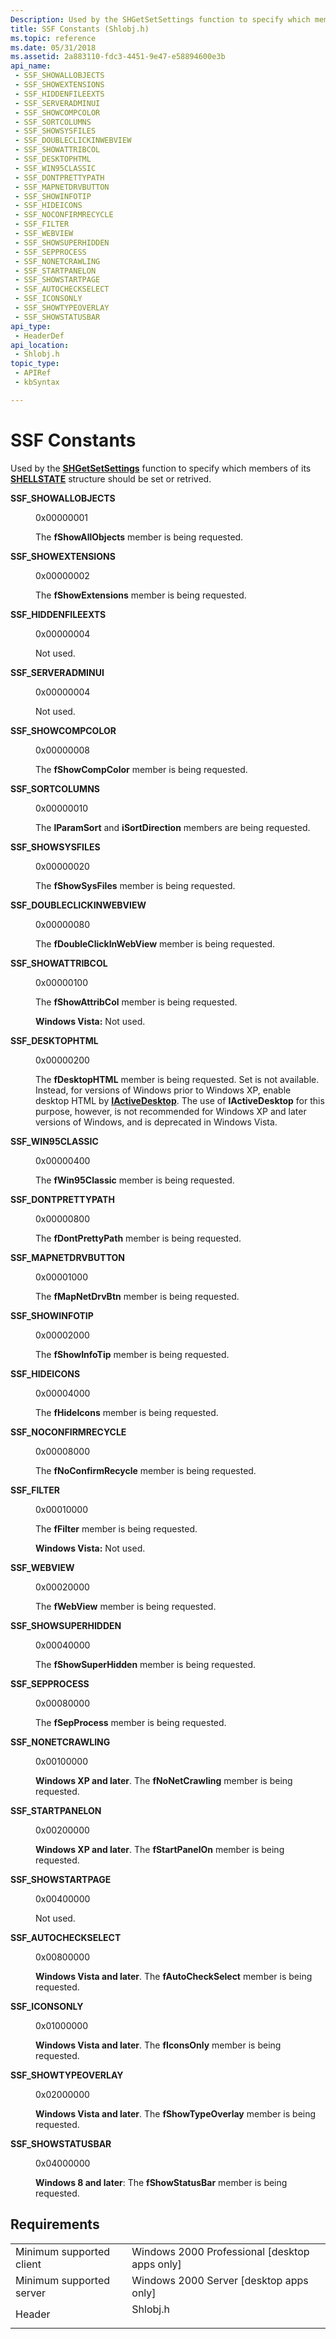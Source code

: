 ```yaml
---
Description: Used by the SHGetSetSettings function to specify which members of its SHELLSTATE structure should be set or retrived.
title: SSF Constants (Shlobj.h)
ms.topic: reference
ms.date: 05/31/2018
ms.assetid: 2a883110-fdc3-4451-9e47-e58894600e3b
api_name: 
 - SSF_SHOWALLOBJECTS
 - SSF_SHOWEXTENSIONS
 - SSF_HIDDENFILEEXTS
 - SSF_SERVERADMINUI
 - SSF_SHOWCOMPCOLOR
 - SSF_SORTCOLUMNS
 - SSF_SHOWSYSFILES
 - SSF_DOUBLECLICKINWEBVIEW
 - SSF_SHOWATTRIBCOL
 - SSF_DESKTOPHTML
 - SSF_WIN95CLASSIC
 - SSF_DONTPRETTYPATH
 - SSF_MAPNETDRVBUTTON
 - SSF_SHOWINFOTIP
 - SSF_HIDEICONS
 - SSF_NOCONFIRMRECYCLE
 - SSF_FILTER
 - SSF_WEBVIEW
 - SSF_SHOWSUPERHIDDEN
 - SSF_SEPPROCESS
 - SSF_NONETCRAWLING
 - SSF_STARTPANELON
 - SSF_SHOWSTARTPAGE
 - SSF_AUTOCHECKSELECT
 - SSF_ICONSONLY
 - SSF_SHOWTYPEOVERLAY
 - SSF_SHOWSTATUSBAR
api_type: 
 - HeaderDef
api_location: 
 - Shlobj.h
topic_type: 
 - APIRef
 - kbSyntax

---
```


# SSF Constants

Used by the [**SHGetSetSettings**](/windows/desktop/api/shlobj_core/nf-shlobj_core-shgetsetsettings) function to specify which members of its [**SHELLSTATE**](https://msdn.microsoft.com/library/Bb759788(v=VS.85).aspx) structure should be set or retrived.

<dl> <dt>

<span id="SSF_SHOWALLOBJECTS"></span><span id="ssf_showallobjects"></span>**SSF\_SHOWALLOBJECTS**
</dt> <dd> <dl> <dt>

0x00000001
</dt> <dt>



The **fShowAllObjects** member is being requested.


</dt> </dl> </dd> <dt>

<span id="SSF_SHOWEXTENSIONS"></span><span id="ssf_showextensions"></span>**SSF\_SHOWEXTENSIONS**
</dt> <dd> <dl> <dt>

0x00000002
</dt> <dt>



The **fShowExtensions** member is being requested.


</dt> </dl> </dd> <dt>

<span id="SSF_HIDDENFILEEXTS"></span><span id="ssf_hiddenfileexts"></span>**SSF\_HIDDENFILEEXTS**
</dt> <dd> <dl> <dt>

0x00000004
</dt> <dt>



Not used.


</dt> </dl> </dd> <dt>

<span id="SSF_SERVERADMINUI"></span><span id="ssf_serveradminui"></span>**SSF\_SERVERADMINUI**
</dt> <dd> <dl> <dt>

0x00000004
</dt> <dt>



Not used.


</dt> </dl> </dd> <dt>

<span id="SSF_SHOWCOMPCOLOR"></span><span id="ssf_showcompcolor"></span>**SSF\_SHOWCOMPCOLOR**
</dt> <dd> <dl> <dt>

0x00000008
</dt> <dt>



The **fShowCompColor** member is being requested.


</dt> </dl> </dd> <dt>

<span id="SSF_SORTCOLUMNS"></span><span id="ssf_sortcolumns"></span>**SSF\_SORTCOLUMNS**
</dt> <dd> <dl> <dt>

0x00000010
</dt> <dt>



The **lParamSort** and **iSortDirection** members are being requested.


</dt> </dl> </dd> <dt>

<span id="SSF_SHOWSYSFILES"></span><span id="ssf_showsysfiles"></span>**SSF\_SHOWSYSFILES**
</dt> <dd> <dl> <dt>

0x00000020
</dt> <dt>



The **fShowSysFiles** member is being requested.


</dt> </dl> </dd> <dt>

<span id="SSF_DOUBLECLICKINWEBVIEW"></span><span id="ssf_doubleclickinwebview"></span>**SSF\_DOUBLECLICKINWEBVIEW**
</dt> <dd> <dl> <dt>

0x00000080
</dt> <dt>



The **fDoubleClickInWebView** member is being requested.


</dt> </dl> </dd> <dt>

<span id="SSF_SHOWATTRIBCOL"></span><span id="ssf_showattribcol"></span>**SSF\_SHOWATTRIBCOL**
</dt> <dd> <dl> <dt>

0x00000100
</dt> <dt>



The **fShowAttribCol** member is being requested.

**Windows Vista:** Not used.


</dt> </dl> </dd> <dt>

<span id="SSF_DESKTOPHTML"></span><span id="ssf_desktophtml"></span>**SSF\_DESKTOPHTML**
</dt> <dd> <dl> <dt>

0x00000200
</dt> <dt>



The **fDesktopHTML** member is being requested. Set is not available. Instead, for versions of Windows prior to Windows XP, enable desktop HTML by [**IActiveDesktop**](https://msdn.microsoft.com/library/Bb776357(v=VS.85).aspx). The use of **IActiveDesktop** for this purpose, however, is not recommended for Windows XP and later versions of Windows, and is deprecated in Windows Vista.


</dt> </dl> </dd> <dt>

<span id="SSF_WIN95CLASSIC"></span><span id="ssf_win95classic"></span>**SSF\_WIN95CLASSIC**
</dt> <dd> <dl> <dt>

0x00000400
</dt> <dt>



The **fWin95Classic** member is being requested.


</dt> </dl> </dd> <dt>

<span id="SSF_DONTPRETTYPATH"></span><span id="ssf_dontprettypath"></span>**SSF\_DONTPRETTYPATH**
</dt> <dd> <dl> <dt>

0x00000800
</dt> <dt>



The **fDontPrettyPath** member is being requested.


</dt> </dl> </dd> <dt>

<span id="SSF_MAPNETDRVBUTTON"></span><span id="ssf_mapnetdrvbutton"></span>**SSF\_MAPNETDRVBUTTON**
</dt> <dd> <dl> <dt>

0x00001000
</dt> <dt>



The **fMapNetDrvBtn** member is being requested.


</dt> </dl> </dd> <dt>

<span id="SSF_SHOWINFOTIP"></span><span id="ssf_showinfotip"></span>**SSF\_SHOWINFOTIP**
</dt> <dd> <dl> <dt>

0x00002000
</dt> <dt>



The **fShowInfoTip** member is being requested.


</dt> </dl> </dd> <dt>

<span id="SSF_HIDEICONS"></span><span id="ssf_hideicons"></span>**SSF\_HIDEICONS**
</dt> <dd> <dl> <dt>

0x00004000
</dt> <dt>



The **fHideIcons** member is being requested.


</dt> </dl> </dd> <dt>

<span id="SSF_NOCONFIRMRECYCLE"></span><span id="ssf_noconfirmrecycle"></span>**SSF\_NOCONFIRMRECYCLE**
</dt> <dd> <dl> <dt>

0x00008000
</dt> <dt>



The **fNoConfirmRecycle** member is being requested.


</dt> </dl> </dd> <dt>

<span id="SSF_FILTER"></span><span id="ssf_filter"></span>**SSF\_FILTER**
</dt> <dd> <dl> <dt>

0x00010000
</dt> <dt>



The **fFilter** member is being requested.

**Windows Vista:** Not used.


</dt> </dl> </dd> <dt>

<span id="SSF_WEBVIEW"></span><span id="ssf_webview"></span>**SSF\_WEBVIEW**
</dt> <dd> <dl> <dt>

0x00020000
</dt> <dt>



The **fWebView** member is being requested.


</dt> </dl> </dd> <dt>

<span id="SSF_SHOWSUPERHIDDEN"></span><span id="ssf_showsuperhidden"></span>**SSF\_SHOWSUPERHIDDEN**
</dt> <dd> <dl> <dt>

0x00040000
</dt> <dt>



The **fShowSuperHidden** member is being requested.


</dt> </dl> </dd> <dt>

<span id="SSF_SEPPROCESS"></span><span id="ssf_sepprocess"></span>**SSF\_SEPPROCESS**
</dt> <dd> <dl> <dt>

0x00080000
</dt> <dt>



The **fSepProcess** member is being requested.


</dt> </dl> </dd> <dt>

<span id="SSF_NONETCRAWLING"></span><span id="ssf_nonetcrawling"></span>**SSF\_NONETCRAWLING**
</dt> <dd> <dl> <dt>

0x00100000
</dt> <dt>



**Windows XP and later**. The **fNoNetCrawling** member is being requested.


</dt> </dl> </dd> <dt>

<span id="SSF_STARTPANELON"></span><span id="ssf_startpanelon"></span>**SSF\_STARTPANELON**
</dt> <dd> <dl> <dt>

0x00200000
</dt> <dt>



**Windows XP and later**. The **fStartPanelOn** member is being requested.


</dt> </dl> </dd> <dt>

<span id="SSF_SHOWSTARTPAGE"></span><span id="ssf_showstartpage"></span>**SSF\_SHOWSTARTPAGE**
</dt> <dd> <dl> <dt>

0x00400000
</dt> <dt>



Not used.


</dt> </dl> </dd> <dt>

<span id="SSF_AUTOCHECKSELECT"></span><span id="ssf_autocheckselect"></span>**SSF\_AUTOCHECKSELECT**
</dt> <dd> <dl> <dt>

0x00800000
</dt> <dt>



**Windows Vista and later**. The **fAutoCheckSelect** member is being requested.


</dt> </dl> </dd> <dt>

<span id="SSF_ICONSONLY"></span><span id="ssf_iconsonly"></span>**SSF\_ICONSONLY**
</dt> <dd> <dl> <dt>

0x01000000
</dt> <dt>



**Windows Vista and later**. The **fIconsOnly** member is being requested.


</dt> </dl> </dd> <dt>

<span id="SSF_SHOWTYPEOVERLAY"></span><span id="ssf_showtypeoverlay"></span>**SSF\_SHOWTYPEOVERLAY**
</dt> <dd> <dl> <dt>

0x02000000
</dt> <dt>



**Windows Vista and later**. The **fShowTypeOverlay** member is being requested.


</dt> </dl> </dd> <dt>

<span id="SSF_SHOWSTATUSBAR"></span><span id="ssf_showstatusbar"></span>**SSF\_SHOWSTATUSBAR**
</dt> <dd> <dl> <dt>

0x04000000
</dt> <dt>



**Windows 8 and later**: The **fShowStatusBar** member is being requested.


</dt> </dl> </dd> </dl>

## Requirements



|                                     |                                                                                     |
|-------------------------------------|-------------------------------------------------------------------------------------|
| Minimum supported client<br/> | Windows 2000 Professional \[desktop apps only\]<br/>                          |
| Minimum supported server<br/> | Windows 2000 Server \[desktop apps only\]<br/>                                |
| Header<br/>                   | <dl> <dt>Shlobj.h</dt> </dl> |



 

 




